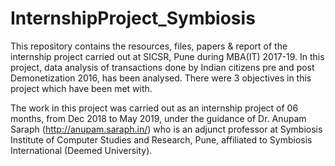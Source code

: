 # InternshipProject_Symbiosis
This repository contains the resources, files, papers &amp; report of the internship project carried out at SICSR, Pune during MBA(IT) 2017-19. In this project, data analysis of transactions done by Indian citizens pre and post Demonetization 2016, has been analysed. There were 3 objectives in this project which have been met with.

The work in this project was carried out as an internship project of 06 months, from Dec 2018 to May 2019, under the guidance of Dr. Anupam Saraph (http://anupam.saraph.in/) who is an adjunct professor at Symbiosis Institute of Computer Studies and Research, Pune, affiliated to Symbiosis International (Deemed University).
